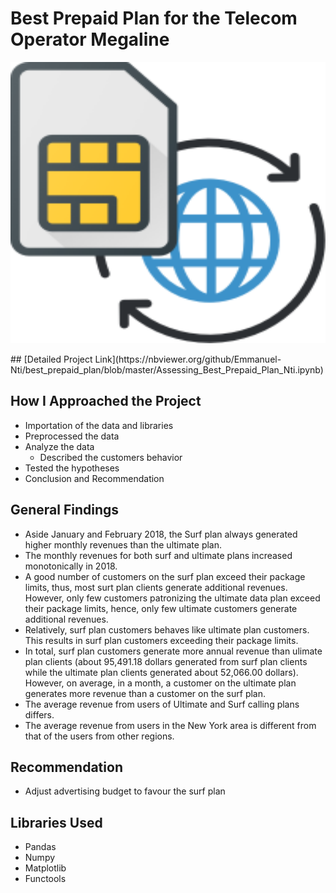 # Best Prepaid Plan for the Telecom Operator Megaline
<p align ="center">
   <img src = "images/plan.png" width="1000" 
     height="450">
 </p>
## [Detailed Project Link](https://nbviewer.org/github/Emmanuel-Nti/best_prepaid_plan/blob/master/Assessing_Best_Prepaid_Plan_Nti.ipynb)

## How I Approached the Project
- Importation of the data and libraries
- Preprocessed the data 
- Analyze the data
  - Described the customers behavior
- Tested the hypotheses
- Conclusion and Recommendation
 
## General Findings
- Aside January and February 2018, the Surf plan always generated higher monthly revenues than the ultimate plan.
- The monthly revenues for both surf and ultimate plans increased monotonically in 2018.
- A good number of customers on the surf plan exceed their package limits, thus, most surt plan clients generate additional revenues. However, only few customers patronizing the ultimate data plan exceed their package limits, hence, only few ultimate customers generate additional revenues.
- Relatively, surf plan customers behaves like ultimate plan customers. This results in surf plan customers exceeding their package limits.
- In total, surf plan customers generate more annual revenue than ulimate plan clients (about 95,491.18 dollars generated from surf plan clients while the ultimate plan clients generated about 52,066.00 dollars). However, on average, in a month, a customer on the ultimate plan generates more revenue than a customer on the surf plan.
- The average revenue from users of Ultimate and Surf calling plans differs.
- The average revenue from users in the New York area is different from that of the users from other regions.

## Recommendation
- Adjust advertising budget to favour the surf plan

## Libraries Used
- Pandas 
- Numpy 
- Matplotlib
- Functools 

